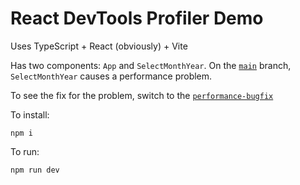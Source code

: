 # React DevTools Profiler Demo

Uses TypeScript + React (obviously) + Vite

Has two components: `App` and `SelectMonthYear`. On the [`main`](https://github.com/zspitz/react-devtools-profiler-demo-ts) branch, `SelectMonthYear` causes a performance problem.

To see the fix for the problem, switch to the [`performance-bugfix`](https://github.com/zspitz/react-devtools-profiler-demo-ts/tree/performance-bugfix)

To install:

`npm i`

To run:

`npm run dev`